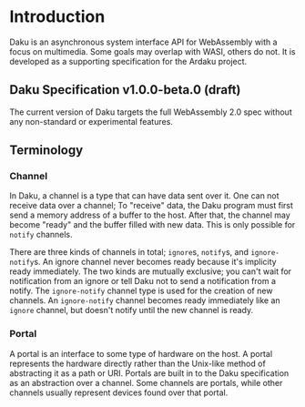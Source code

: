 # Introduction

Daku is an asynchronous system interface API for WebAssembly with a focus on
multimedia.  Some goals may overlap with WASI, others do not.  It is developed
as a supporting specification for the Ardaku project.

## Daku Specification v1.0.0-beta.0 (draft)

The current version of Daku targets the full WebAssembly 2.0 spec without any
non-standard or experimental features.

## Terminology

### Channel
In Daku, a channel is a type that can have data sent over it.  One can not
receive data over a channel; To "receive" data, the Daku program must first send
a memory address of a buffer to the host.  After that, the channel may become
"ready" and the buffer filled with new data.  This is only possible for `notify`
channels.

There are three kinds of channels in total; `ignore`s, `notify`s, and
`ignore-notify`s.  An ignore channel never becomes ready because it's implicity
ready immediately.  The two kinds are mutually exclusive; you can't wait for
notification from an ignore or tell Daku not to send a notification from a
notify.  The `ignore-notify` channel type is used for the creation of new
channels.  An `ignore-notify` channel becomes ready immediately like an `ignore`
channel, but doesn't notify until the new channel is ready.

### Portal
A portal is an interface to some type of hardware on the host.  A portal
represents the hardware directly rather than the Unix-like method of abstracting
it as a path or URI.  Portals are built in to the Daku specification as an
abstraction over a channel.  Some channels are portals, while other channels
usually represent devices found over that portal.
